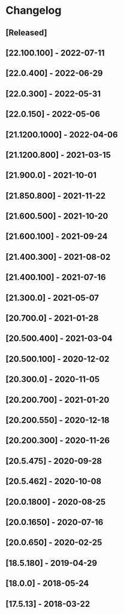 # Changelog

## [Released]

## [22.100.100] - 2022-07-11

## [22.0.400] -	2022-06-29

## [22.0.300] -	2022-05-31

## [22.0.150] -	2022-05-06

## [21.1200.1000] - 2022-04-06

## [21.1200.800] - 2021-03-15

## [21.900.0] - 2021-10-01

## [21.850.800] - 2021-11-22

## [21.600.500] - 2021-10-20

## [21.600.100] - 2021-09-24

## [21.400.300] - 2021-08-02

## [21.400.100] - 2021-07-16

## [21.300.0] - 2021-05-07

## [20.700.0] - 2021-01-28

## [20.500.400] - 2021-03-04

## [20.500.100] - 2020-12-02

## [20.300.0] - 2020-11-05

## [20.200.700] - 2021-01-20

## [20.200.550] - 2020-12-18

## [20.200.300] - 2020-11-26

## [20.5.475] - 2020-09-28

## [20.5.462] - 2020-10-08

## [20.0.1800] - 2020-08-25

## [20.0.1650] - 2020-07-16

## [20.0.650] - 2020-02-25

## [18.5.180] - 2019-04-29

## [18.0.0] - 2018-05-24

## [17.5.13] - 2018-03-22
